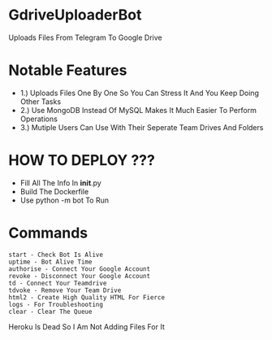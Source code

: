 # GdriveUploaderBot

Uploads Files From Telegram To Google Drive

# Notable Features
- 1.) Uploads Files One By One So You Can Stress It And You Keep Doing Other Tasks
- 2.) Use MongoDB Instead Of MySQL Makes It Much Easier To Perform Operations
- 3.) Mutiple Users Can Use With Their Seperate Team Drives And Folders

# HOW TO DEPLOY ???
- Fill All The Info In __init__.py
- Build The Dockerfile
- Use python -m bot To Run

# Commands
```
start - Check Bot Is Alive
uptime - Bot Alive Time
authorise - Connect Your Google Account
revoke - Disconnect Your Google Account
td - Connect Your Teamdrive
tdvoke - Remove Your Team Drive
html2 - Create High Quality HTML For Fierce
logs - For Troubleshooting
clear - Clear The Queue
```
Heroku Is Dead So I Am Not Adding Files For It 
